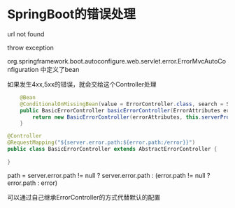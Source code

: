 # SpringBoot的错误处理

url not found

throw exception

org.springframework.boot.autoconfigure.web.servlet.error.ErrorMvcAutoConfiguration
中定义了bean

如果发生4xx,5xx的错误，就会交给这个Controller处理

```java
	@Bean
	@ConditionalOnMissingBean(value = ErrorController.class, search = SearchStrategy.CURRENT)
	public BasicErrorController basicErrorController(ErrorAttributes errorAttributes) {
		return new BasicErrorController(errorAttributes, this.serverProperties.getError(), this.errorViewResolvers);
	}
```

```java
@Controller
@RequestMapping("${server.error.path:${error.path:/error}}")
public class BasicErrorController extends AbstractErrorController {
    
}
```
path = server.error.path != null ? server.error.path : (error.path != null ? error.path : error)

可以通过自己继承ErrorController的方式代替默认的配置

